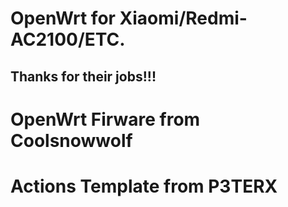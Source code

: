 # OpenWrt for Xiaomi/Redmi-AC2100/ETC.

## Thanks for their jobs!!!
# OpenWrt Firware from Coolsnowwolf
# Actions Template from P3TERX

